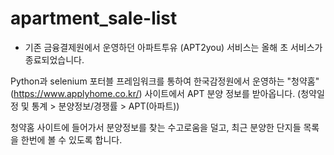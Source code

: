 # apartment_sale-list

* 기존 금융결제원에서 운영하던 아파트투유 (APT2you) 서비스는 올해 초 서비스가 종료되었습니다.

Python과 selenium 포터블 프레임워크를 통하여 한국감정원에서 운영하는 "청약홈" (https://www.applyhome.co.kr/) 사이트에서 APT 분양 정보를 받아옵니다. (청약일정 및 통계 > 분양정보/경쟁률 > APT(아파트))

청약홈 사이트에 들어가서 분양정보를 찾는 수고로움을 덜고, 최근 분양한 단지들 목록을 한번에 볼 수 있도록 합니다. 

